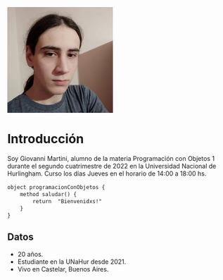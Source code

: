 ![Mi foto](./assets/MiFoto.PNG)

# Introducción

Soy Giovanni Martini, alumno de la materia Programación con Objetos 1 durante el segundo cuatrimestre de 2022 en la Universidad Nacional de Hurlingham. 
Curso los días Jueves en el horario de 14:00 a 18:00 hs.

```
object programacionConObjetos { 
    method saludar() { 
        return  "Bienvenidxs!" 
    }
}
```

## Datos
* 20 años.
* Estudiante en la UNaHur desde 2021.
* Vivo en Castelar, Buenos Aires.
